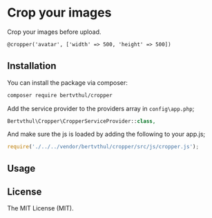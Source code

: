 # Crop your images

Crop your images before upload. 

```html
@cropper('avatar', ['width' => 500, 'height' => 500])
```

## Installation

You can install the package via composer:

```bash
composer require bertvthul/cropper
```

Add the service provider to the providers array in `config\app.php`;

```php
Bertvthul\Cropper\CropperServiceProvider::class,
```

And make sure the js is loaded by adding the following to your app.js;

```js
require('./../../vendor/bertvthul/cropper/src/js/cropper.js');
```

## Usage

## License

The MIT License (MIT).